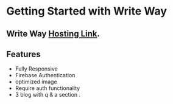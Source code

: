 # Getting Started with Write Way

## Write Way [Hosting Link](https://write-way-f1e10.web.app).

## Features

- Fully Responsive
- Firebase Authentication
- optimized image
- Require auth functionality
- 3 blog with q & a section .
